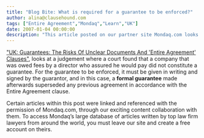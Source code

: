 ```yaml
---
title: "Blog Bite: What is required for a guarantee to be enforced?"
author: alina@clausehound.com
tags: ["Entire Agreement","Mondaq","Learn","UK"]
date: 2007-01-04 00:00:00
description: "This article posted on our partner site Mondaq.com looks at a judgement where a court found that a company that was owed fees by a director who assured he would pay did not constitute a guarantee."
---
```


["UK: Guarantees: The Risks Of Unclear Documents And 'Entire Agreement' Clauses"](http://www.mondaq.com/x/45284/Directors+Officers/Guarantees+The+Risks+Of+Unclear+Documents+And+Entire+Agreement+Clauses), looks at a judgement where a court found that a company that was owed fees by a director who assured he would pay did not constitute a guarantee. For the guarantee to be enforced, it must be given in writing and signed by the guarantor, and in this case, a **formal guarantee** made afterwards superseded any previous agreement in accordance with the Entire Agreement clause.

Certain articles within this post were linked and referenced with the permission of Mondaq.com, through our exciting content collaboration with them.  To access Mondaq’s large database of articles written by top law firm lawyers from around the world, you must leave our site and create a free account on theirs.
